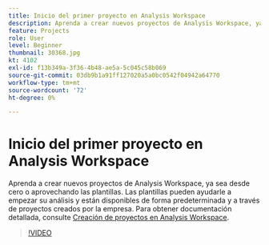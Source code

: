 ```yaml
---
title: Inicio del primer proyecto en Analysis Workspace
description: Aprenda a crear nuevos proyectos de Analysis Workspace, ya sea desde cero o aprovechando las plantillas.
feature: Projects
role: User
level: Beginner
thumbnail: 30368.jpg
kt: 4102
exl-id: f13b349a-3f36-4b48-ae5a-5c045c58b069
source-git-commit: 03db9b1a91ff127020a5a0bc0542f04942a64770
workflow-type: tm+mt
source-wordcount: '72'
ht-degree: 0%

---
```


# Inicio del primer proyecto en Analysis Workspace

Aprenda a crear nuevos proyectos de Analysis Workspace, ya sea desde cero o aprovechando las plantillas. Las plantillas pueden ayudarle a empezar su análisis y están disponibles de forma predeterminada y a través de proyectos creados por la empresa. Para obtener documentación detallada, consulte [Creación de proyectos en Analysis Workspace](https://experienceleague.adobe.com/en/docs/analytics/analyze/analysis-workspace/build-workspace-project/create-projects).

>[!VIDEO](https://video.tv.adobe.com/v/30368/?quality=12&learn=on)
